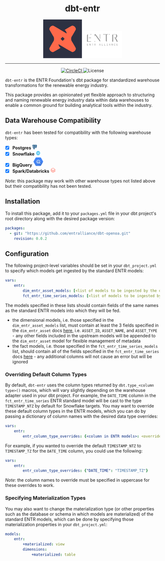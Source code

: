<h1 align="center">dbt-entr</h1>
<p align="center">
<img alt="dbt-logo" width="25%" src="https://github.com/entralliance/entralliance.github.io/raw/main/images/dbt-logo.png" />
<img alt="logo" width="25%" src="https://raw.githubusercontent.com/entralliance/entralliance.github.io/main/images/entr-logo-grey.svg?format=1500w" />
</p>

<hr/>

<p align="center">
<a href="https://circleci.com/gh/entralliance/dbt-entr/tree/main">
<img alt="CircleCI" src="https://circleci.com/gh/entralliance/dbt-entr.svg?style=shield"/>
</a>
<img alt="License" src="https://img.shields.io/badge/License-MIT-yellow.svg"/>
</p>

`dbt-entr` is the ENTR Foundation's dbt package for standardized warehouse transformations for the renewable energy industry.

This package provides an opinionated yet flexible approach to structuring and naming renewable energy industry data within data warehouses to enable a common ground for building analytical tools within the industry.

## Data Warehouse Compatibility

`dbt-entr` has been tested for compatibility with the following warehouse types:

* [x] **Postgres**  ![](https://raw.githubusercontent.com/entralliance/entralliance.github.io/main/images/postgres-icon.png)
* [x] **Snowflake** ![](https://raw.githubusercontent.com/entralliance/entralliance.github.io/main/images/snowflake-icon.png) 
* [x] **BigQuery**  ![](https://raw.githubusercontent.com/entralliance/entralliance.github.io/main/images/bigquery-icon.svg) 
* [x] **Spark/Databricks**  ![](https://raw.githubusercontent.com/entralliance/entralliance.github.io/main/images/databricks-icon.png)

*Note:* this package may work with other warehouse types not listed above but their compatibility has not been tested.

## Installation

To install this package, add it to your `packages.yml` file in your dbt project's root directory along with the desired package version:

```yaml
packages:
  - git: "https://github.com/entralliance/dbt-openoa.git"
    revision: 0.0.2
```

## Configuration

The following project-level variables should be set in your `dbt_project.yml` to specify which models get ingested by the standard ENTR models:
```yaml
vars:
    entr:
        dim_entr_asset_models: [<list of models to be ingested by the dim_entr_asset dimensional model from this package>]
        fct_entr_time_series_models: [<list of models to be ingested by the fct_entr_reanalysis_data fact model from this package>]
```

The models specified in these lists should contain fields of the same names as the standard ENTR models into which they will be fed.

- the dimensional models, i.e. those specified in the `dim_entr_asset_models` list, must contain at least the 3 fields specified in the `dim_entr_asset` docs [here](https://entralliance.github.io/dbt-entr/#!/model/model.entr.dim_entr_asset), i.e. `ASSET_ID`, `ASSET_NAME`, and `ASSET_TYPE` - any other fields included in the upstream models will be appended to the `dim_entr_asset` model for flexible management of metadata
- the fact models, i.e. those specified in the `fct_entr_time_series_models` list, should contain all of the fields specified in the `fct_entr_time_series` docs [here](https://entralliance.github.io/dbt-entr/#!/model/model.entr.fct_entr_time_series) - any additional columns will not cause an error but will be ignored

### Overriding Default Column Types

By default, `dbt-entr` uses the column types returned by `dbt.type_<column type>()` macros, which will vary slightly depending on the warehouse adapter used in your dbt project. For example, the `DATE_TIME` column in the `fct_entr_time_series` ENTR standard model will be cast to the type `TIMESTAMP_NTZ` by default for Snowflake targets. You may want to override these default column types in the ENTR models, which you can do by passing a dictionary of column names with the desired data type overrides:

```yaml
vars:
    entr:
        entr_column_type_overrides: {<column in ENTR models>: <override datatype>}
```

For example, if you wanted to override the default `TIMESTAMP_NTZ` to `TIMESTAMP_TZ` for the `DATE_TIME` column, you could use the following:

```yaml
vars:
    entr:
        entr_column_type_overrides: {"DATE_TIME": "TIMESTAMP_TZ"}
```

*Note*: the column names to override must be specified in uppercase for these overrides to work.

### Specifying Materialization Types

You may also want to change the materialization type (or other properties such as the database or schema in which models are materialized) of the standard ENTR models, which can be done by specifying those materialization properties in your `dbt_project.yml`:

```yml
models:
    entr:
        +materialized: view
        dimensions:
            +materialized: table
```

